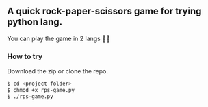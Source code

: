 ## A quick rock-paper-scissors game for trying python lang.

You can play the game in 2 langs 🤘😀

### How to try

Download the zip or clone the repo.
```bash
$ cd <project folder>
$ chmod +x rps-game.py
$ ./rps-game.py
```
